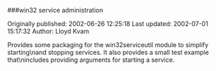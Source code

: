 ###win32 service administration

Originally published: 2002-06-26 12:25:18
Last updated: 2002-07-01 15:17:32
Author: Lloyd Kvam

Provides some packaging for the win32serviceutil module to simplify starting\nand stopping services.  It also provides a small test example that\nincludes providing arguments for starting a service.
